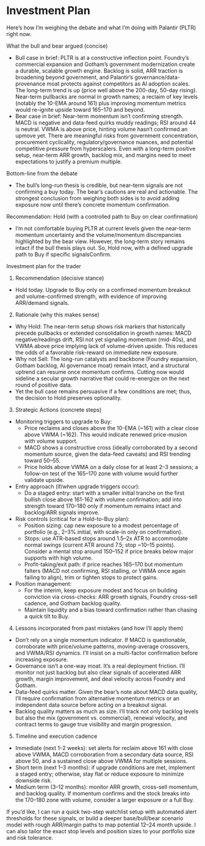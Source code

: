 # Investment Plan

Here’s how I’m weighing the debate and what I’m doing with Palantir (PLTR) right now.

What the bull and bear argued (concise)
- Bull case in brief: PLTR is at a constructive inflection point. Foundry’s commercial expansion and Gotham’s government modernization create a durable, scalable growth engine. Backlog is solid, ARR traction is broadening beyond government, and Palantir’s governance/data-provenance moat protects against competitors as AI adoption scales. The long-term trend is up (price well above the 200-day, 50-day rising). Near-term pullbacks are normal in growth names; a reclaim of key levels (notably the 10-EMA around 161) plus improving momentum metrics would re-ignite upside toward 165–170 and beyond.
- Bear case in brief: Near-term momentum isn’t confirming strength. MACD is negative and data-feed quirks muddy readings; RSI around 44 is neutral. VWMA is above price, hinting volume hasn’t confirmed an upmove yet. There are meaningful risks from government concentration, procurement cyclicality, regulatory/governance nuances, and potential competitive pressure from hyperscalers. Even with a long-term positive setup, near-term ARR growth, backlog mix, and margins need to meet expectations to justify a premium multiple.

Bottom-line from the debate
- The bull’s long-run thesis is credible, but near-term signals are not confirming a buy today. The bear’s cautions are real and actionable. The strongest conclusion from weighing both sides is to avoid adding exposure now until there’s concrete momentum confirmation.

Recommendation: Hold (with a controlled path to Buy on clear confirmation)
- I’m not comfortable buying PLTR at current levels given the near-term momentum uncertainty and the volume/momentum discrepancies highlighted by the bear view. However, the long-term story remains intact if the bull thesis plays out. So, Hold now, with a defined upgrade path to Buy if specific signalsConfirm.

Investment plan for the trader
1) Recommendation (decisive stance)
- Hold today. Upgrade to Buy only on a confirmed momentum breakout and volume-confirmed strength, with evidence of improving ARR/demand signals.

2) Rationale (why this makes sense)
- Why Hold: The near-term setup shows risk markers that historically precede pullbacks or extended consolidation in growth names: MACD negative/readings drift, RSI not yet signaling momentum (mid-40s), and VWMA above price implying lack of volume-driven upside. This reduces the odds of a favorable risk-reward on immediate new exposure.
- Why not Sell: The long-run catalysts and backbone (Foundry expansion, Gotham backlog, AI governance moat) remain intact, and a structural uptrend can resume once momentum confirms. Cutting now would sideline a secular growth narrative that could re-energize on the next round of positive data.
- Yet the bull case remains persuasive if a few conditions are met; thus, the decision to Hold preserves optionality.

3) Strategic Actions (concrete steps)
- Monitoring triggers to upgrade to Buy:
  - Price reclaims and closes above the 10-EMA (~161) with a clear close above VWMA (~162). This would indicate renewed price-musion with volume support.
  - MACD shows a constructive cross (ideally corroborated by a second momentum source, given the data-feed caveats) and RSI trending toward 50–55.
  - Price holds above VWMA on a daily close for at least 2–3 sessions; a follow-on test of the 165–170 zone with volume would further validate upside.
- Entry approach (if/when upgrade triggers occur):
  - Do a staged entry: start with a smaller initial tranche on the first bullish close above 161-162 with volume confirmation; add into strength toward 170–180 only if momentum remains intact and backlog/ARR signals improve.
- Risk controls (critical for a Hold-to-Buy plan):
  - Position sizing: cap new exposure to a modest percentage of portfolio (e.g., 2–3% initial, with scale-in only on confirmation).
  - Stops: use ATR-based stops around 1.5–2x ATR to accommodate normal swings (current ATR around 7.5; stop ~10–15 points). Consider a mental stop around 150–152 if price breaks below major supports with high volume.
  - Profit-taking/exit path: if price reaches 165–170 but momentum falters (MACD not confirming, RSI stalling, or VWMA once again failing to align), trim or tighten stops to protect gains.
- Position management:
  - For the interim, keep exposure modest and focus on building conviction via cross-checks: ARR growth signals, Foundry cross-sell cadence, and Gotham backlog quality.
  - Maintain liquidity and a bias toward confirmation rather than chasing a quick tilt to Buy.

4) Lessons incorporated from past mistakes (and how I’ll apply them)
- Don’t rely on a single momentum indicator. If MACD is questionable, corroborate with price/volume patterns, moving-average crossovers, and VWMA/RSI dynamics. I’ll insist on a multi-factor confirmation before increasing exposure.
- Governance isn’t a one-way moat. It’s a real deployment friction. I’ll monitor not just backlog but also clear signals of accelerated ARR growth, margin improvement, and deal velocity across Foundry and Gotham.
- Data-feed quirks matter. Given the bear’s note about MACD data quality, I’ll require confirmation from alternative momentum metrics or an independent data source before acting on a breakout signal.
- Backlog quality matters as much as size. I’ll track not only backlog levels but also the mix (government vs. commercial), renewal velocity, and contract terms to gauge true visibility and margin progression.

5) Timeline and execution cadence
- Immediate (next 1–2 weeks): set alerts for reclaim above 161 with close above VWMA, MACD corroboration from a secondary data source, RSI above 50, and a sustained close above VWMA for multiple sessions.
- Short term (next 1–3 months): if upgrade conditions are met, implement a staged entry; otherwise, stay flat or reduce exposure to minimize downside risk.
- Medium term (3–12 months): monitor ARR growth, cross-sell momentum, and backlog quality. If momentum confirms and the stock breaks into the 170–180 zone with volume, consider a larger exposure or a full Buy.

If you’d like, I can run a quick two-step watchlist setup with automated alert thresholds for these signals, or build a deeper base/bull/bear scenario model with rough ARR/margin paths to map potential 12–24 month upside. I can also tailor the exact stop levels and position sizes to your portfolio size and risk tolerance.
